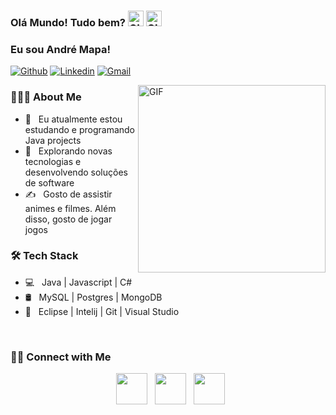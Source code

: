 ### Olá Mundo! Tudo bem? <img alt="GIF" src ="https://github.com/TheDudeThatCode/TheDudeThatCode/blob/master/Assets/Hi.gif" width="25"/>  <img alt= "GIF" src ="https://github.com/TheDudeThatCode/TheDudeThatCode/blob/master/Assets/Earth.gif" width="25"/>  
### Eu sou André Mapa!

[![Github](https://img.shields.io/badge/-Github-000?style=flat&logo=Github&logoColor=white)](https://github.com/AndreMapa)
[![Linkedin](https://img.shields.io/badge/-LinkedIn-blue?style=flat&logo=Linkedin&logoColor=white)](https://www.linkedin.com/in/andré-mapa/)
[![Gmail](https://img.shields.io/badge/-Gmail-c14438?style=flat&logo=Gmail&logoColor=white)](mailtoandreomapa01@gmail.com)

<img align="right" alt="GIF" src="https://github.com/TheDudeThatCode/TheDudeThatCode/blob/master/Assets/Developer.gif" width="300"/>

<h3> 👨🏻‍💻 About Me </h3>

- 🔭 &nbsp; Eu atualmente estou estudando e programando Java projects
- 🤔 &nbsp; Explorando novas tecnologias e desenvolvendo soluções de software
- ✍️ &nbsp; Gosto de assistir animes e filmes. Além disso, gosto de jogar jogos  

<h3>🛠 Tech Stack</h3>

- 💻 &nbsp; Java | Javascript | C#
- 🛢 &nbsp; MySQL | Postgres | MongoDB
- 🔧 &nbsp; Eclipse | Intelij | Git | Visual Studio

<br>

<h3> 🤝🏻 Connect with Me </h3>

<p align="center"> 
&nbsp; <a href="https://www.instagram.com/mapa_andre/" target="_blank" rel="noopener noreferrer"><img src="https://img.icons8.com/plasticine/100/000000/instagram-new.png" width="50" /></a>  
&nbsp; <a href="https://www.linkedin.com/in/andré-mapa/" target="_blank" rel="noopener noreferrer"><img src="https://img.icons8.com/plasticine/100/000000/linkedin.png" width="50" /></a>
&nbsp; <a href="mailto:andreomapa01@gmail.com" target="_blank" rel="noopener noreferrer"><img src="https://img.icons8.com/plasticine/100/000000/gmail.png"  width="50" /></a>
</p>

